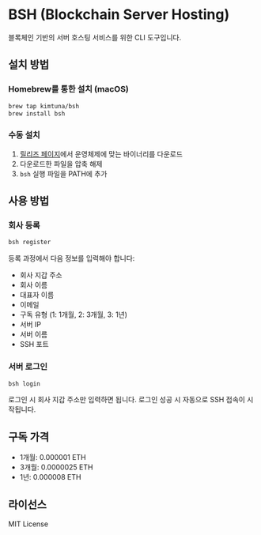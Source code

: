 # BSH (Blockchain Server Hosting)

블록체인 기반의 서버 호스팅 서비스를 위한 CLI 도구입니다.

## 설치 방법

### Homebrew를 통한 설치 (macOS)

```bash
brew tap kimtuna/bsh
brew install bsh
```

### 수동 설치

1. [릴리즈 페이지](https://github.com/kimtuna/bsh/releases)에서 운영체제에 맞는 바이너리를 다운로드
2. 다운로드한 파일을 압축 해제
3. `bsh` 실행 파일을 PATH에 추가

## 사용 방법

### 회사 등록

```bash
bsh register
```

등록 과정에서 다음 정보를 입력해야 합니다:
- 회사 지갑 주소
- 회사 이름
- 대표자 이름
- 이메일
- 구독 유형 (1: 1개월, 2: 3개월, 3: 1년)
- 서버 IP
- 서버 이름
- SSH 포트

### 서버 로그인

```bash
bsh login
```

로그인 시 회사 지갑 주소만 입력하면 됩니다. 로그인 성공 시 자동으로 SSH 접속이 시작됩니다.

## 구독 가격

- 1개월: 0.000001 ETH
- 3개월: 0.0000025 ETH
- 1년: 0.000008 ETH

## 라이선스

MIT License 